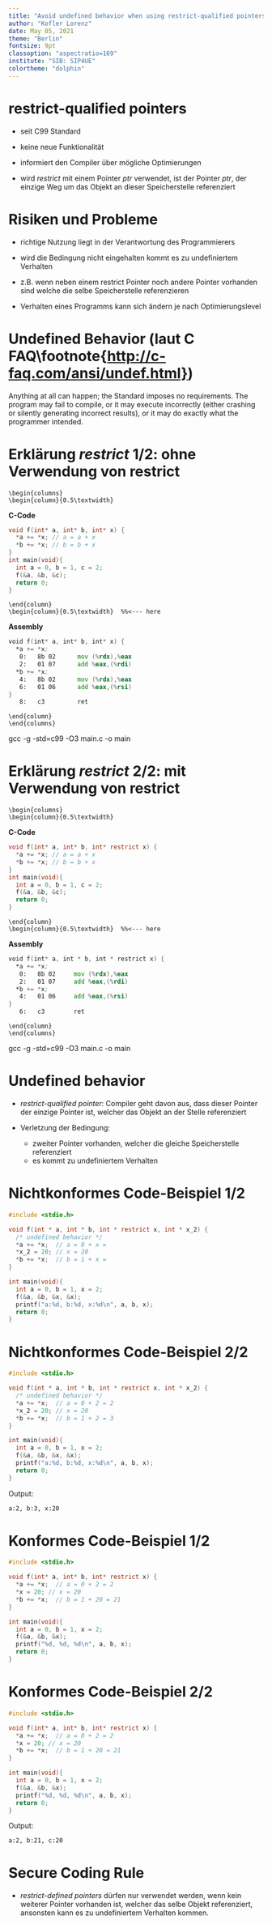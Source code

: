 ```yaml
---
title: "Avoid undefined behavior when using restrict-qualified pointers"
author: "Kofler Lorenz"
date: May 05, 2021
theme: "Berlin"
fontsize: 9pt
classoption: "aspectratio=169"
institute: "SIB: SIP4UE"
colortheme: "dolphin"
---
```

# restrict-qualified pointers
- seit C99 Standard
- keine neue Funktionalität
- informiert den Compiler über mögliche Optimierungen

- wird *restrict* mit einem Pointer *ptr* verwendet, ist der Pointer *ptr*, der einzige Weg um das Objekt an dieser Speicherstelle referenziert

# Risiken und Probleme

- richtige Nutzung liegt in der Verantwortung des Programmierers

- wird die Bedingung nicht eingehalten kommt es zu undefiniertem Verhalten

 - z.B. wenn neben einem restrict Pointer noch andere Pointer vorhanden sind welche die selbe Speicherstelle referenzieren

- Verhalten eines Programms kann sich ändern je nach Optimierungslevel

# Undefined Behavior (laut C FAQ\footnote{http://c-faq.com/ansi/undef.html})
Anything at all can happen; the Standard imposes no requirements. The program may fail to compile, or it may execute incorrectly (either crashing or silently generating incorrect results), or it may do exactly what the programmer intended.

# Erklärung *restrict* 1/2: ohne Verwendung von restrict
```{=latex}
\begin{columns}
\begin{column}{0.5\textwidth}
```
**C-Code**
```c
void f(int* a, int* b, int* x) {
  *a += *x; // a = a + x
  *b += *x; // b = b + x
}
int main(void){
  int a = 0, b = 1, c = 2;
  f(&a, &b, &c);
  return 0;
}
```
```{=latex}
\end{column}
\begin{column}{0.5\textwidth}  %%<--- here
```
**Assembly**
```asm
void f(int* a, int* b, int* x) {
  *a += *x;
   0:	8b 02      mov (%rdx),%eax
   2:	01 07      add %eax,(%rdi)
  *b += *x;
   4:	8b 02      mov (%rdx),%eax
   6:	01 06      add %eax,(%rsi)
}
   8:	c3         ret
```
```{=latex}
\end{column}
\end{columns}
```

gcc -g -std=c99 -O3 main.c -o main

# Erklärung *restrict* 2/2: mit Verwendung von restrict
```{=latex}
\begin{columns}
\begin{column}{0.5\textwidth}
```
**C-Code**
```c
void f(int* a, int* b, int* restrict x) {
  *a += *x; // a = a + x
  *b += *x; // b = b + x
}
int main(void){
  int a = 0, b = 1, c = 2;
  f(&a, &b, &c);
  return 0;
}
```
```{=latex}
\end{column}
\begin{column}{0.5\textwidth}  %%<--- here
```
**Assembly**
```asm
void f(int* a, int * b, int * restrict x) {
  *a += *x;
   0:	8b 02     mov (%rdx),%eax
   2:	01 07     add %eax,(%rdi)
  *b += *x;
   4:	01 06     add %eax,(%rsi)
}
   6:	c3        ret
```
```{=latex}
\end{column}
\end{columns}
```

gcc -g -std=c99 -O3 main.c -o main


# Undefined behavior

- *restrict-qualified pointer*: Compiler geht davon aus, dass dieser Pointer der einzige Pointer ist, welcher das Objekt an der Stelle referenziert

- Verletzung der Bedingung:
  - zweiter Pointer vorhanden, welcher die gleiche Speicherstelle referenziert
  - es kommt zu undefiniertem Verhalten

# Nichtkonformes Code-Beispiel 1/2

```C
#include <stdio.h>

void f(int * a, int * b, int * restrict x, int * x_2) {
  /* undefined behavior */
  *a += *x;  // a = 0 + x =
  *x_2 = 20; // x = 20
  *b += *x;  // b = 1 + x =
}

int main(void){
  int a = 0, b = 1, x = 2;
  f(&a, &b, &x, &x);
  printf("a:%d, b:%d, x:%d\n", a, b, x);
  return 0;
}
```

# Nichtkonformes Code-Beispiel 2/2

```C
#include <stdio.h>

void f(int * a, int * b, int * restrict x, int * x_2) {
  /* undefined behavior */
  *a += *x;  // a = 0 + 2 = 2
  *x_2 = 20; // x = 20
  *b += *x;  // b = 1 + 2 = 3
}

int main(void){
  int a = 0, b = 1, x = 2;
  f(&a, &b, &x, &x);
  printf("a:%d, b:%d, x:%d\n", a, b, x);
  return 0;
}
```
Output:
```bash
a:2, b:3, x:20
```

# Konformes Code-Beispiel 1/2

```C
#include <stdio.h>

void f(int* a, int* b, int* restrict x) {
  *a += *x;  // a = 0 + 2 = 2
  *x = 20; // x = 20
  *b += *x;  // b = 1 + 20 = 21
}

int main(void){
  int a = 0, b = 1, x = 2;
  f(&a, &b, &x);
  printf("%d, %d, %d\n", a, b, x);
  return 0;
}
```

# Konformes Code-Beispiel 2/2

```C
#include <stdio.h>

void f(int* a, int* b, int* restrict x) {
  *a += *x;  // a = 0 + 2 = 2
  *x = 20; // x = 20
  *b += *x;  // b = 1 + 20 = 21
}

int main(void){
  int a = 0, b = 1, x = 2;
  f(&a, &b, &x);
  printf("%d, %d, %d\n", a, b, x);
  return 0;
}
```
Output:
```bash
a:2, b:21, c:20
```

# Secure Coding Rule
- *restrict-defined pointers* dürfen nur verwendet werden, wenn kein weiterer Pointer vorhanden ist, welcher das selbe Objekt referenziert, ansonsten kann es zu undefiniertem Verhalten kommen.



